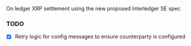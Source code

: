 On ledger XRP settlement using the new proposed Interledger SE spec

### TODO
* [x] Retry logic for config messages to ensure counterparty is configured
